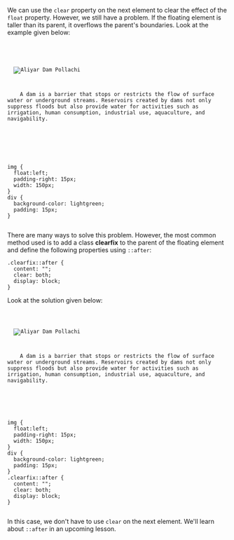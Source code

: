 We can use the `clear` property
on the next element to clear
the effect of the `float` property.
However, we still have a problem.
If the floating element is taller
than its parent, it overflows
the parent's boundaries.
Look at the example given below:

<codeblock language="css" type="lesson">
<code>
<panel language="html">
<div>

  <img src="https://ik.imagekit.io/d9mvewbju/Course/BigbinaryAcademy/aliyar-dam-pollachi_plFB33l2XF.jpg" alt="Aliyar Dam Pollachi">
  <p>
    A dam is a barrier that stops or restricts the flow of surface water or underground streams. Reservoirs created by dams not only suppress floods but also provide water for activities such as irrigation, human consumption, industrial use, aquaculture, and navigability.
  </p>

</div>
</panel>
<panel language="css">
img {
  float:left;
  padding-right: 15px;
  width: 150px;
}
div {
  background-color: lightgreen;
  padding: 15px;
}
</panel>
</code>
</codeblock>

There are many ways to solve this problem.
However, the most common method used is
to add a class **clearfix** to the parent
of the floating element and define the
following properties using
`::after`:

```
.clearfix::after {
  content: "";
  clear: both;
  display: block;
}
```

Look at the solution given below:

<codeblock language="css" type="lesson">
<code>
<panel language="html">
<div class="clearfix">
  <img src="https://ik.imagekit.io/d9mvewbju/Course/BigbinaryAcademy/aliyar-dam-pollachi_plFB33l2XF.jpg" alt="Aliyar Dam Pollachi">
  <p>
    A dam is a barrier that stops or restricts the flow of surface water or underground streams. Reservoirs created by dams not only suppress floods but also provide water for activities such as irrigation, human consumption, industrial use, aquaculture, and navigability.
  </p>
</div>
</panel>
<panel language="css">
img {
  float:left;
  padding-right: 15px;
  width: 150px;
}
div {
  background-color: lightgreen;
  padding: 15px;
}
.clearfix::after {
  content: "";
  clear: both;
  display: block;
}
</panel>
</code>
</codeblock>

In this case, we don't have
to use `clear` on the next
element. We'll
learn about `::after`
in an upcoming lesson.
